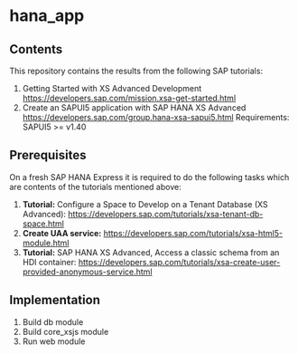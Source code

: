 # hana_app

## Contents

This repository contains the results from the following SAP tutorials:

1. Getting Started with XS Advanced Development
https://developers.sap.com/mission.xsa-get-started.html
2. Create an SAPUI5 application with SAP HANA XS Advanced
https://developers.sap.com/group.hana-xsa-sapui5.html
Requirements: SAPUI5 >= v1.40

## Prerequisites

On a fresh SAP HANA Express it is required to do the following tasks which are contents of the tutorials mentioned above:

1. __Tutorial:__ Configure a Space to Develop on a Tenant Database (XS Advanced): https://developers.sap.com/tutorials/xsa-tenant-db-space.html
2. __Create UAA service:__ https://developers.sap.com/tutorials/xsa-html5-module.html
3. __Tutorial:__ SAP HANA XS Advanced, Access a classic schema from an HDI container: https://developers.sap.com/tutorials/xsa-create-user-provided-anonymous-service.html

## Implementation

1. Build db module
2. Build core_xsjs module
3. Run web module

